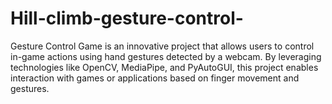 # Hill-climb-gesture-control-
Gesture Control Game is an innovative project that allows users to control in-game actions using hand gestures detected by a webcam. By leveraging technologies like OpenCV, MediaPipe, and PyAutoGUI, this project enables interaction with games or applications based on finger movement and gestures.
